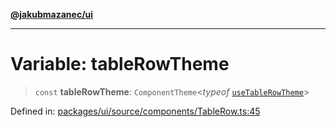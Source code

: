 [**@jakubmazanec/ui**](../README.md)

---

# Variable: tableRowTheme

> `const` **tableRowTheme**: `ComponentTheme`\<_typeof_ [`useTableRowTheme`](useTableRowTheme.md)\>

Defined in:
[packages/ui/source/components/TableRow.ts:45](https://github.com/jakubmazanec/tools/blob/a1a5edf56256b0aa4e209cc73bc7a07f5d7fc236/packages/ui/source/components/TableRow.ts#L45)
